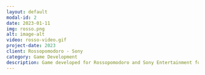 ```yaml
---
layout: default
modal-id: 2
date: 2023-01-11
img: rosso.png
alt: image-alt
video: rosso-video.gif
project-date: 2023
client: Rossopomodoro - Sony
category: Game Development
description: Game developed for Rossopomodoro and Sony Entertainment for the latest Ghostbusters movie. The game is a 2D pac-man style game where you are the ghost and you have to avoid the ghostbusters traps. The game had over 10.000 players. I was responsible of coding the entire game (Gameplay, UI, Backend Integration, Animations)
---
```


